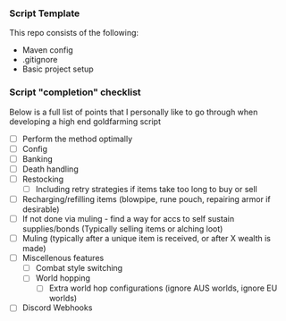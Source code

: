 ### Script Template

This repo consists of the following: 
- Maven config
- .gitignore 
- Basic project setup


### Script "completion" checklist

Below is a full list of points that I personally like to go through when developing a high end 
goldfarming script

- [ ] Perform the method optimally
- [ ] Config
- [ ] Banking
- [ ] Death handling
- [ ] Restocking
  - [ ] Including retry strategies if items take too long to buy or sell
- [ ] Recharging/refilling items (blowpipe, rune pouch, repairing armor if desirable)
- [ ] If not done via muling - find a way for accs to self sustain supplies/bonds (Typically 
  selling items or alching loot)
- [ ] Muling (typically after a unique item is received, or after X wealth is made)
- [ ] Miscellenous features
  - [ ] Combat style switching
  - [ ] World hopping 
    - [ ] Extra world hop configurations (ignore AUS worlds, ignore EU worlds)
- [ ] Discord Webhooks